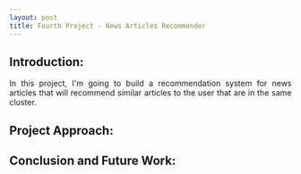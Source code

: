 ```yaml
---
layout: post
title: Fourth Project - News Articles Recommender
---
```

<h2> Introduction: </h2>
<p align="justify">In this project, I'm going to build a recommendation system for news articles that will recommend similar articles to the user that are in the same cluster. </p>

<h2> Project Approach: </h2>
<p align="justify"> </p>

<h2> Conclusion and Future Work: </h2>
<p align="justify"> </p>



<style>
img {
  display: block;
  margin-left: auto;
  margin-right: auto;
}
p {
font-size="12";
}
</style>
